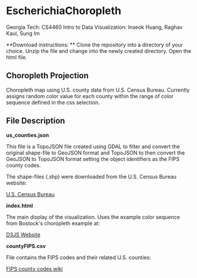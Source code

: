 # EscherichiaChoropleth
Georgia Tech: CS4460 Intro to Data Visualization: Inseok Huang, Raghav Kaul, Sung Im

**Download instructions: **
Clone the repository into a directory of your choice. Unzip the file and change into the newly created directory. Open the html file.

## Choropleth Projection
Choropleth map using U.S. county data from U.S. Census Bureau. Currently assigns random color value for each county within the range of color sequence defined in the css selection.

## File Description
**us_counties.json** 

This file is a TopoJSON file created using GDAL to filter and convert the original shape-file to GeoJSON format and TopoJSON to then convert the GeoJSON to TopoJSON format setting the object identifiers as the FIPS county codes.

The shape-files (.shp) were downloaded from the U.S. Census Bureau website:

[U.S. Census Bureau](http://www.census.gov/geo/maps-data/data/tiger-line.html)

**index.html**

The main display of the visualization. Uses the example color sequence from Bostock's choropleth example at:

[D3JS Website](d3js.org)

**countyFIPS.csv**

File contains the FIPS codes and their related U.S. counties:

[FIPS county codes wiki](https://en.wikipedia.org/wiki/FIPS_county_code)
